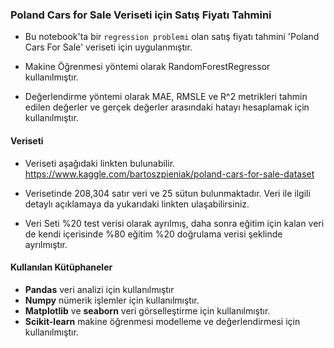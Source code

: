### Poland Cars for Sale Veriseti için Satış Fiyatı Tahmini

- Bu notebook'ta bir ```regression problemi``` olan satış fiyatı tahmini 'Poland Cars For Sale' veriseti için uygulanmıştır.

- Makine Öğrenmesi yöntemi olarak RandomForestRegressor kullanılmıştır.

- Değerlendirme yöntemi olarak MAE, RMSLE ve R^2 metrikleri tahmin edilen değerler ve gerçek değerler arasındaki hatayı hesaplamak için kullanılmıştır.

#### Veriseti

- Veriseti aşağıdaki linkten bulunabilir.
https://www.kaggle.com/bartoszpieniak/poland-cars-for-sale-dataset

- Verisetinde 208,304 satır veri ve 25 sütun bulunmaktadır. Veri ile ilgili detaylı açıklamaya da yukarıdaki linkten ulaşabilirsiniz.

- Veri Seti %20 test verisi olarak ayrılmış, daha sonra eğitim için kalan veri de kendi içerisinde %80 eğitim %20 doğrulama verisi şeklinde ayrılmıştır.

#### Kullanılan Kütüphaneler

- **Pandas** veri analizi için kullanılmıştır
- **Numpy** nümerik işlemler için kullanılmıştır.
- **Matplotlib** ve **seaborn** veri görselleştirme için kullanılmıştır.
- **Scikit-learn** makine öğrenmesi modelleme ve değerlendirmesi için kullanılmıştır.

